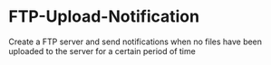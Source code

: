 # FTP-Upload-Notification
Create a FTP server and send notifications when no files have been uploaded to the server for a certain period of time
